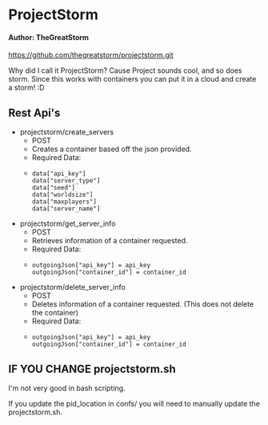 # ProjectStorm
#### Author: TheGreatStorm

https://github.com/thegreatstorm/projectstorm.git

Why did I call it ProjectStorm? Cause Project sounds cool, and so does storm. 
Since this works with containers you can put it in a cloud and create a storm! :D

## Rest Api's
* projectstorm/create_servers
  * POST
  * Creates a container based off the json provided.
  * Required Data:
  *     data["api_key"]
        data["server_type"]
        data["seed"]
        data["worldsize"]
        data["maxplayers"]
        data["server_name"]

* projectstorm/get_server_info
  * POST
  * Retrieves information of a container requested.
  * Required Data:
  *     outgoingJson["api_key"] = api_key
        outgoingJson["container_id"] = container_id
* projectstorm/delete_server_info
  * POST
  * Deletes information of a container requested. (This does not delete the container)
  * Required Data:
  *     outgoingJson["api_key"] = api_key
        outgoingJson["container_id"] = container_id
        
## IF YOU CHANGE projectstorm.sh
I'm not very good in bash scripting.

If you update the pid_location in confs/ you will need to manually update the projectstorm.sh.